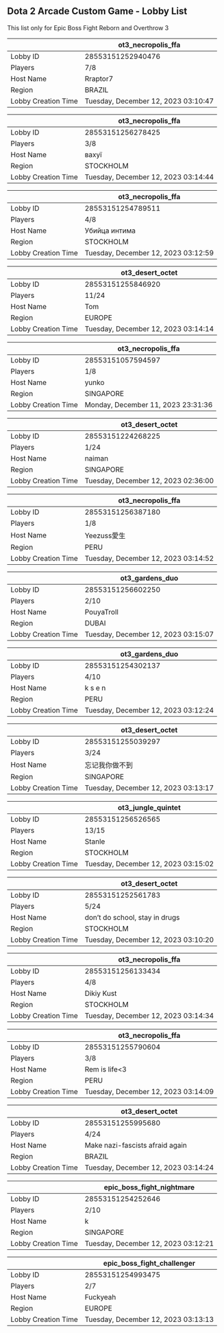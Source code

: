 ## Dota 2 Arcade Custom Game - Lobby List

This list only for Epic Boss Fight Reborn and Overthrow 3

|  | ot3_necropolis_ffa |
| ------ | ------ |
| Lobby ID | 28553151252940476 |
| Players | 7/8 |
| Host Name | Rraptor7 |
| Region | BRAZIL |
| Lobby Creation Time | Tuesday, December 12, 2023 03:10:47 |


|  | ot3_necropolis_ffa |
| ------ | ------ |
| Lobby ID | 28553151256278425 |
| Players | 3/8 |
| Host Name | вахуї |
| Region | STOCKHOLM |
| Lobby Creation Time | Tuesday, December 12, 2023 03:14:44 |


|  | ot3_necropolis_ffa |
| ------ | ------ |
| Lobby ID | 28553151254789511 |
| Players | 4/8 |
| Host Name | Убийца интима |
| Region | STOCKHOLM |
| Lobby Creation Time | Tuesday, December 12, 2023 03:12:59 |


|  | ot3_desert_octet |
| ------ | ------ |
| Lobby ID | 28553151255846920 |
| Players | 11/24 |
| Host Name | Tom |
| Region | EUROPE |
| Lobby Creation Time | Tuesday, December 12, 2023 03:14:14 |


|  | ot3_necropolis_ffa |
| ------ | ------ |
| Lobby ID | 28553151057594597 |
| Players | 1/8 |
| Host Name | yunko |
| Region | SINGAPORE |
| Lobby Creation Time | Monday, December 11, 2023 23:31:36 |


|  | ot3_desert_octet |
| ------ | ------ |
| Lobby ID | 28553151224268225 |
| Players | 1/24 |
| Host Name | naiman |
| Region | SINGAPORE |
| Lobby Creation Time | Tuesday, December 12, 2023 02:36:00 |


|  | ot3_necropolis_ffa |
| ------ | ------ |
| Lobby ID | 28553151256387180 |
| Players | 1/8 |
| Host Name | Yeezuss愛生 |
| Region | PERU |
| Lobby Creation Time | Tuesday, December 12, 2023 03:14:52 |


|  | ot3_gardens_duo |
| ------ | ------ |
| Lobby ID | 28553151256602250 |
| Players | 2/10 |
| Host Name | PouyaTroll |
| Region | DUBAI |
| Lobby Creation Time | Tuesday, December 12, 2023 03:15:07 |


|  | ot3_gardens_duo |
| ------ | ------ |
| Lobby ID | 28553151254302137 |
| Players | 4/10 |
| Host Name | k s e n |
| Region | PERU |
| Lobby Creation Time | Tuesday, December 12, 2023 03:12:24 |


|  | ot3_desert_octet |
| ------ | ------ |
| Lobby ID | 28553151255039297 |
| Players | 3/24 |
| Host Name | 忘记我你做不到 |
| Region | SINGAPORE |
| Lobby Creation Time | Tuesday, December 12, 2023 03:13:17 |


|  | ot3_jungle_quintet |
| ------ | ------ |
| Lobby ID | 28553151256526565 |
| Players | 13/15 |
| Host Name | Stanle |
| Region | STOCKHOLM |
| Lobby Creation Time | Tuesday, December 12, 2023 03:15:02 |


|  | ot3_desert_octet |
| ------ | ------ |
| Lobby ID | 28553151252561783 |
| Players | 5/24 |
| Host Name | don’t do school, stay in drugs |
| Region | STOCKHOLM |
| Lobby Creation Time | Tuesday, December 12, 2023 03:10:20 |


|  | ot3_necropolis_ffa |
| ------ | ------ |
| Lobby ID | 28553151256133434 |
| Players | 4/8 |
| Host Name | Dikiy Kust |
| Region | STOCKHOLM |
| Lobby Creation Time | Tuesday, December 12, 2023 03:14:34 |


|  | ot3_necropolis_ffa |
| ------ | ------ |
| Lobby ID | 28553151255790604 |
| Players | 3/8 |
| Host Name | Rem is life<3 |
| Region | PERU |
| Lobby Creation Time | Tuesday, December 12, 2023 03:14:09 |


|  | ot3_desert_octet |
| ------ | ------ |
| Lobby ID | 28553151255995680 |
| Players | 4/24 |
| Host Name | Make nazi-fascists afraid again |
| Region | BRAZIL |
| Lobby Creation Time | Tuesday, December 12, 2023 03:14:24 |


|  | epic_boss_fight_nightmare |
| ------ | ------ |
| Lobby ID | 28553151254252646 |
| Players | 2/10 |
| Host Name | k |
| Region | SINGAPORE |
| Lobby Creation Time | Tuesday, December 12, 2023 03:12:21 |


|  | epic_boss_fight_challenger |
| ------ | ------ |
| Lobby ID | 28553151254993475 |
| Players | 2/7 |
| Host Name | Fuckyeah |
| Region | EUROPE |
| Lobby Creation Time | Tuesday, December 12, 2023 03:13:13 |


